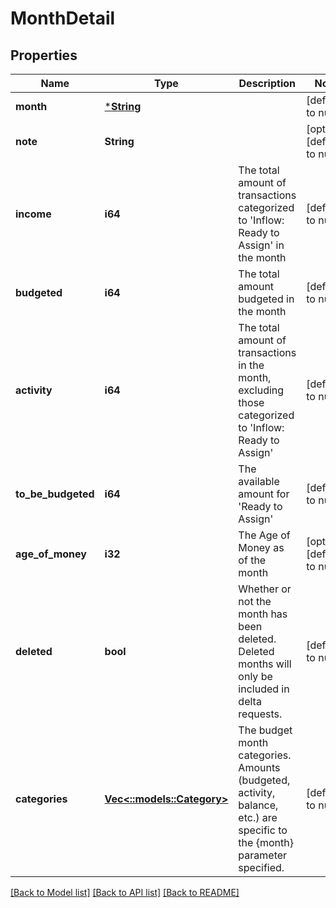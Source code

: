 # MonthDetail

## Properties
Name | Type | Description | Notes
------------ | ------------- | ------------- | -------------
**month** | [***String**](string.md) |  | [default to null]
**note** | **String** |  | [optional] [default to null]
**income** | **i64** | The total amount of transactions categorized to &#39;Inflow: Ready to Assign&#39; in the month | [default to null]
**budgeted** | **i64** | The total amount budgeted in the month | [default to null]
**activity** | **i64** | The total amount of transactions in the month, excluding those categorized to &#39;Inflow: Ready to Assign&#39; | [default to null]
**to_be_budgeted** | **i64** | The available amount for &#39;Ready to Assign&#39; | [default to null]
**age_of_money** | **i32** | The Age of Money as of the month | [optional] [default to null]
**deleted** | **bool** | Whether or not the month has been deleted.  Deleted months will only be included in delta requests. | [default to null]
**categories** | [**Vec<::models::Category>**](Category.md) | The budget month categories.  Amounts (budgeted, activity, balance, etc.) are specific to the {month} parameter specified. | [default to null]

[[Back to Model list]](../README.md#documentation-for-models) [[Back to API list]](../README.md#documentation-for-api-endpoints) [[Back to README]](../README.md)


